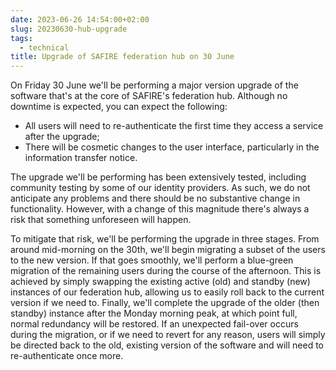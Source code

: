 ```yaml
---
date: 2023-06-26 14:54:00+02:00
slug: 20230630-hub-upgrade
tags:
  - technical
title: Upgrade of SAFIRE federation hub on 30 June
---
```


On Friday 30 June we'll be performing a major version upgrade of the software that's at the core of SAFIRE's federation hub. Although no downtime is expected, you can expect the following:

* All users will need to re-authenticate the first time they access a service after the upgrade;
* There will be cosmetic changes to the user interface, particularly in the information transfer notice.<!--more-->

The upgrade we'll be performing has been extensively tested, including community testing by some of our identity providers. As such, we do not anticipate any problems and there should be no substantive change in functionality. However, with a change of this magnitude there's always a risk that something unforeseen will happen.

To mitigate that risk, we'll be performing the upgrade in three stages. From around mid-morning on the 30th, we'll begin migrating a subset of the users to the new version. If that goes smoothly, we'll perform a blue-green migration of the remaining users during the course of the afternoon. This is achieved by simply swapping the existing active (old) and standby (new) instances of our federation hub, allowing us to easily roll back to the current version if we need to. Finally, we'll complete the upgrade of the older (then standby) instance after the Monday morning peak, at which point full, normal redundancy will be restored. If an unexpected fail-over occurs during the migration, or if we need to revert for any reason, users will simply be directed back to the old, existing version of the software and will need to re-authenticate once more.

